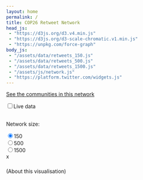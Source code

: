 ```yaml
---
layout: home
permalink: /
title: COP26 Retweet Network
head_js:
 - "https://d3js.org/d3.v4.min.js"
 - "https://d3js.org/d3-scale-chromatic.v1.min.js"
 - "https://unpkg.com/force-graph"
body_js:
 - "/assets/data/retweets_150.js"
 - "/assets/data/retweets_500.js"
 - "/assets/data/retweets_1500.js"
 - "/assets/js/network.js"
 - "https://platform.twitter.com/widgets.js"
---
```


<a href="/visualisation/communities">See the communities in this network</a>

<div class="controls">
<input type="checkbox"><label for="live" class="small">Live data</label><br/>
<br/>
<p class="small">Network size:</p>
<input name="size" value="150"  onclick="LoadNetwork(150 , false)"  type="radio" checked><label for="150" >150</label><br/>
<input name="size" value="500"  onclick="LoadNetwork(500 , false)"  type="radio"><label for="500" >500</label><br/>
<input name="size" value="1500" onclick="LoadNetwork(1500, false)" type="radio"><label for="1500">1500</label><br/>
</div>

<div id="graph">
</div>

<div id='panel' class='hide'>
  <a id='exit' onclick="ClosePanel()">x</a>
  <h3 id='panel_title'></h3>
  <div id='panel_content'></div>
</div>

<p class="small">(<a onclick="GetHelp()">About this visualisation</a>)</p>

